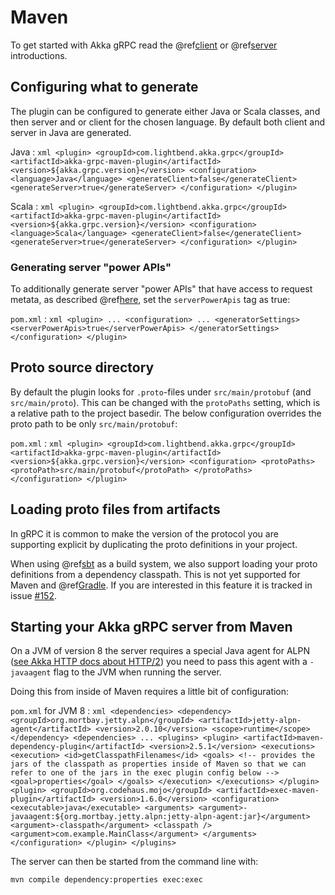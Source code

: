 # Maven

To get started with Akka gRPC read the @ref[client](../client/index.md) or @ref[server](../server/index.md) introductions.

## Configuring what to generate

The plugin can be configured to generate either Java or Scala classes, and then server and or client for the chosen language.
By default both client and server in Java are generated.

Java
:   ```xml
    <plugin>
        <groupId>com.lightbend.akka.grpc</groupId>
        <artifactId>akka-grpc-maven-plugin</artifactId>
        <version>${akka.grpc.version}</version>
        <configuration>
          <language>Java</language>
          <generateClient>false</generateClient>
          <generateServer>true</generateServer>
        </configuration>
    </plugin>
    ```

Scala
:   ```xml
    <plugin>
        <groupId>com.lightbend.akka.grpc</groupId>
        <artifactId>akka-grpc-maven-plugin</artifactId>
        <version>${akka.grpc.version}</version>
        <configuration>
          <language>Scala</language>
          <generateClient>false</generateClient>
          <generateServer>true</generateServer>
        </configuration>
    </plugin>
    ```

### Generating server "power APIs"

To additionally generate server "power APIs" that have access to request metata, as described
@ref[here](../server/details.md#accessing-request-metadata), set the `serverPowerApis` tag as true:

`pom.xml`
:   ```xml
    <plugin>
        ...
        <configuration>
          ...
          <generatorSettings>
            <serverPowerApis>true</serverPowerApis>
          </generatorSettings>
        </configuration>
    </plugin>
    ```

## Proto source directory

By default the plugin looks for `.proto`-files under `src/main/protobuf` (and `src/main/proto`). This can be changed with the `protoPaths` setting,
which is a relative path to the project basedir. The below configuration overrides the proto path to be only `src/main/protobuf`:

`pom.xml`
:   ```xml
    <plugin>
        <groupId>com.lightbend.akka.grpc</groupId>
        <artifactId>akka-grpc-maven-plugin</artifactId>
        <version>${akka.grpc.version}</version>
        <configuration>
          <protoPaths>
            <protoPath>src/main/protobuf</protoPath>
          </protoPaths>
        </configuration>
    </plugin>
    ```

## Loading proto files from artifacts

In gRPC it is common to make the version of the protocol you are supporting
explicit by duplicating the proto definitions in your project.

When using @ref[sbt](sbt.md) as a build system, we also support loading your
proto definitions from a dependency classpath. This is not yet supported
for Maven and @ref[Gradle](gradle.md). If you are interested in this feature
it is tracked in issue [#152](https://github.com/akka/akka-grpc/issues/152).

## Starting your Akka gRPC server from Maven

On a JVM of version 8 the server requires a special Java agent for ALPN ([see Akka HTTP docs about HTTP/2](https://doc.akka.io/docs/akka-http/current/server-side/http2.html#application-layer-protocol-negotiation-alpn-))
you need to pass this agent with a `-javaagent` flag to the JVM when running the server.

Doing this from inside of Maven requires a little bit of configuration:


`pom.xml` for JVM 8
:   ```xml
    <dependencies>
      <dependency>
        <groupId>org.mortbay.jetty.alpn</groupId>
        <artifactId>jetty-alpn-agent</artifactId>
        <version>2.0.10</version>
        <scope>runtime</scope>
      </dependency>
    <dependencies>
     ...
    <plugins>
      <plugin>
        <artifactId>maven-dependency-plugin</artifactId>
        <version>2.5.1</version>
        <executions>
          <execution>
            <id>getClasspathFilenames</id>
            <goals>
              <!-- provides the jars of the classpath as properties inside of Maven
                   so that we can refer to one of the jars in the exec plugin config below -->
              <goal>properties</goal>
            </goals>
          </execution>
        </executions>
      </plugin>
      <plugin>
        <groupId>org.codehaus.mojo</groupId>
        <artifactId>exec-maven-plugin</artifactId>
        <version>1.6.0</version>
        <configuration>
          <executable>java</executable>
          <arguments>
            <argument>-javaagent:${org.mortbay.jetty.alpn:jetty-alpn-agent:jar}</argument>
            <argument>-classpath</argument>
            <classpath />
            <argument>com.example.MainClass</argument>
          </arguments>
        </configuration>
      </plugin>
    </plugins>
    ```

The server can then be started from the command line with:

```
mvn compile dependency:properties exec:exec
```

